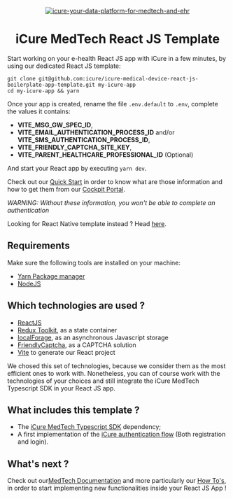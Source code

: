 <p align="center">
    <a href="https://docs.icure.com">
        <img alt="icure-your-data-platform-for-medtech-and-ehr" src="https://icure.com/assets/icons/logo.svg">
    </a>
    <h1 align="center">iCure MedTech React JS Template</h1>
</p>

Start working on your e-health React JS app with iCure in a few minutes, by using our dedicated React JS template: 
```
git clone git@github.com:icure/icure-medical-device-react-js-boilerplate-app-template.git my-icure-app
cd my-icure-app && yarn
```

Once your app is created, rename the file `.env.default` to `.env`, complete the values it contains: 
- **VITE_MSG_GW_SPEC_ID**,
- **VITE_EMAIL_AUTHENTICATION_PROCESS_ID** and/or **VITE_SMS_AUTHENTICATION_PROCESS_ID**,
- **VITE_FRIENDLY_CAPTCHA_SITE_KEY**,
- **VITE_PARENT_HEALTHCARE_PROFESSIONAL_ID** (Optional)

And start your React app by executing `yarn dev`. 


Check out our [Quick Start](https://docs.icure.com/sdks/quick-start/) in order to know what are those information and how to get them from our [Cockpit Portal](https://cockpit.icure.cloud/).

*WARNING: Without these information, you won't be able to complete an authentication*

Looking for React Native template instead ? Head [here](https://github.com/icure/icure-medical-device-react-native-boilerplate-app-template).


## Requirements
Make sure the following tools are installed on your machine:
- [Yarn Package manager](https://yarnpkg.com/getting-started/install)
- [NodeJS](https://nodejs.org/en)


## Which technologies are used ? 
- [ReactJS](https://react.dev/)
- [Redux Toolkit](https://redux-toolkit.js.org/), as a state container
- [localForage](https://github.com/localForage/localForage), as an asynchronous Javascript storage
- [FriendlyCaptcha](https://friendlycaptcha.com/), as a CAPTCHA solution
- [Vite](https://vitejs.dev/) to generate our React project

We chosed this set of technologies, because we consider them as the most efficient ones to work with. 
Nonetheless, you can of course work with the technologies of your choices and still integrate the iCure MedTech Typescript SDK in your React JS app.


## What includes this template ?
- The [iCure MedTech Typescript SDK](https://github.com/icure/icure-medical-device-js-sdk) dependency; 
- A first implementation of the [iCure authentication flow](https://docs.icure.com/sdks/how-to/how-to-authenticate-a-user/how-to-authenticate-a-user) (Both registration and login).  


## What's next ? 
Check out our[MedTech Documentation](https://docs.icure.com/sdks/quick-start/react-js-quick-start) and more particularly our [How To's](https://docs.icure.com/sdks/how-to/index), in order to start implementing new functionalities inside your React JS App !
